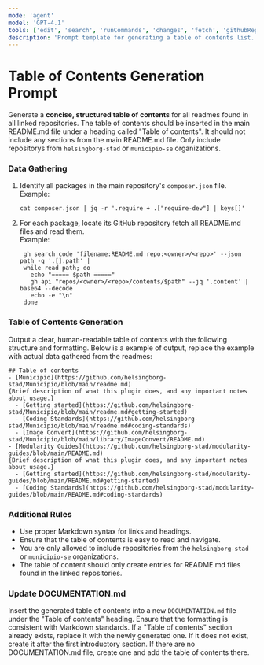 ```yaml
---
mode: 'agent'
model: 'GPT-4.1'
tools: ['edit', 'search', 'runCommands', 'changes', 'fetch', 'githubRepo']
description: 'Prompt template for generating a table of contents list.'
---
```

# Table of Contents Generation Prompt

Generate a **concise, structured table of contents** for all readmes found in all linked repositories. The table of contents should be inserted in the main README.md file under a heading called "Table of contents". It should not include any sections from the main README.md file. Only include repositorys from `helsingborg-stad` or `municipio-se` organizations.

### **Data Gathering**
1. Identify all packages in the main repository's `composer.json` file.  
   Example:  
   ```
   cat composer.json | jq -r '.require + .["require-dev"] | keys[]'
   ```
2. For each package, locate its GitHub repository fetch all README.md files and read them.  
   Example:  
   ```
    gh search code 'filename:README.md repo:<owner>/<repo>' --json path -q '.[].path' |
    while read path; do
      echo "===== $path ====="
      gh api "repos/<owner>/<repo>/contents/$path" --jq '.content' | base64 --decode
      echo -e "\n"
    done
   ```

### **Table of Contents Generation**
Output a clear, human-readable table of contents with the following structure and formatting. Below is a example of output, replace the example with actual data gathered from the readmes:
```
## Table of contents
- [Municipio](https://github.com/helsingborg-stad/Municipio/blob/main/readme.md)
{Brief description of what this plugin does, and any important notes about usage.}
  - [Getting started](https://github.com/helsingborg-stad/Municipio/blob/main/readme.md#getting-started)
  - [Coding Standards](https://github.com/helsingborg-stad/Municipio/blob/main/readme.md#coding-standards)
  - [Image Convert](https://github.com/helsingborg-stad/Municipio/blob/main/library/ImageConvert/README.md)
- [Modularity Guides](https://github.com/helsingborg-stad/modularity-guides/blob/main/README.md)
{Brief description of what this plugin does, and any important notes about usage.}
  - [Getting started](https://github.com/helsingborg-stad/modularity-guides/blob/main/README.md#getting-started)
  - [Coding Standards](https://github.com/helsingborg-stad/modularity-guides/blob/main/README.md#coding-standards)
```

### Additional Rules
- Use proper Markdown syntax for links and headings.
- Ensure that the table of contents is easy to read and navigate.
- You are only allowed to include repositories from the `helsingborg-stad` or `municipio-se` organizations.
- The table of content should only create entries for README.md files found in the linked repositories.

### Update DOCUMENTATION.md
Insert the generated table of contents into a new `DOCUMENTATION.md` file under the "Table of contents" heading. Ensure that the formatting is consistent with Markdown standards. If a "Table of contents" section already exists, replace it with the newly generated one. If it does not exist, create it after the first introductory section. If there are no DOCUMENTATION.md file, create one and add the table of contents there.